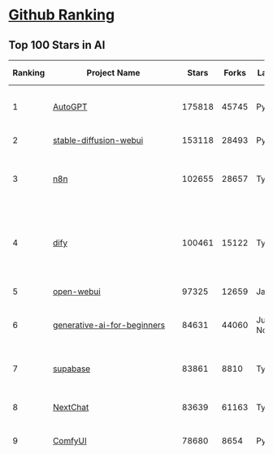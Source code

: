 [Github Ranking](../README.md)
==========

## Top 100 Stars in AI

| Ranking | Project Name | Stars | Forks | Language | Open Issues | Description | Last Commit |
| ------- | ------------ | ----- | ----- | -------- | ----------- | ----------- | ----------- |
| 1 | [AutoGPT](https://github.com/Significant-Gravitas/AutoGPT) | 175818 | 45745 | Python | 141 | AutoGPT is the vision of accessible AI for everyone, to use and to build on. Our mission is to provide the tools, so that you can focus on what matters. | 2025-06-02T23:25:04Z |
| 2 | [stable-diffusion-webui](https://github.com/AUTOMATIC1111/stable-diffusion-webui) | 153118 | 28493 | Python | 2340 | Stable Diffusion web UI | 2025-05-03T06:17:03Z |
| 3 | [n8n](https://github.com/n8n-io/n8n) | 102655 | 28657 | TypeScript | 519 | Fair-code workflow automation platform with native AI capabilities. Combine visual building with custom code, self-host or cloud, 400+ integrations. | 2025-06-02T23:36:35Z |
| 4 | [dify](https://github.com/langgenius/dify) | 100461 | 15122 | TypeScript | 627 | Dify is an open-source LLM app development platform. Dify's intuitive interface combines AI workflow, RAG pipeline, agent capabilities, model management, observability features and more, letting you quickly go from prototype to production. | 2025-06-03T02:46:56Z |
| 5 | [open-webui](https://github.com/open-webui/open-webui) | 97325 | 12659 | JavaScript | 128 | User-friendly AI Interface (Supports Ollama, OpenAI API, ...) | 2025-06-02T19:52:59Z |
| 6 | [generative-ai-for-beginners](https://github.com/microsoft/generative-ai-for-beginners) | 84631 | 44060 | Jupyter Notebook | 4 | 21 Lessons, Get Started Building with Generative AI  🔗 https://microsoft.github.io/generative-ai-for-beginners/ | 2025-06-02T04:18:58Z |
| 7 | [supabase](https://github.com/supabase/supabase) | 83861 | 8810 | TypeScript | 250 | The open source Firebase alternative. Supabase gives you a dedicated Postgres database to build your web, mobile, and AI applications. | 2025-06-03T03:43:06Z |
| 8 | [NextChat](https://github.com/ChatGPTNextWeb/NextChat) | 83639 | 61163 | TypeScript | 636 | ✨ Light and Fast AI Assistant. Support: Web \| iOS \| MacOS \| Android \|  Linux \| Windows | 2025-04-19T08:00:42Z |
| 9 | [ComfyUI](https://github.com/comfyanonymous/ComfyUI) | 78680 | 8654 | Python | 2309 | The most powerful and modular diffusion model GUI, api and backend with a graph/nodes interface. | 2025-06-03T01:57:53Z |
| 10 | [funNLP](https://github.com/fighting41love/funNLP) | 73806 | 14866 | Python | 33 | 中英文敏感词、语言检测、中外手机/电话归属地/运营商查询、名字推断性别、手机号抽取、身份证抽取、邮箱抽取、中日文人名库、中文缩写库、拆字词典、词汇情感值、停用词、反动词表、暴恐词表、繁简体转换、英文模拟中文发音、汪峰歌词生成器、职业名称词库、同义词库、反义词库、否定词库、汽车品牌词库、汽车零件词库、连续英文切割、各种中文词向量、公司名字大全、古诗词库、IT词库、财经词库、成语词库、地名词库、历史名人词库、诗词词库、医学词库、饮食词库、法律词库、汽车词库、动物词库、中文聊天语料、中文谣言数据、百度中文问答数据集、句子相似度匹配算法集合、bert资源、文本生成&摘要相关工具、cocoNLP信息抽取工具、国内电话号码正则匹配、清华大学XLORE:中英文跨语言百科知识图谱、清华大学人工智能技术系列报告、自然语言生成、NLU太难了系列、自动对联数据及机器人、用户名黑名单列表、罪名法务名词及分类模型、微信公众号语料、cs224n深度学习自然语言处理课程、中文手写汉字识别、中文自然语言处理 语料/数据集、变量命名神器、分词语料库+代码、任务型对话英文数据集、ASR 语音数据集 + 基于深度学习的中文语音识别系统、笑声检测器、Microsoft多语言数字/单位/如日期时间识别包、中华新华字典数据库及api(包括常用歇后语、成语、词语和汉字)、文档图谱自动生成、SpaCy 中文模型、Common Voice语音识别数据集新版、神经网络关系抽取、基于bert的命名实体识别、关键词(Keyphrase)抽取包pke、基于医疗领域知识图谱的问答系统、基于依存句法与语义角色标注的事件三元组抽取、依存句法分析4万句高质量标注数据、cnocr：用来做中文OCR的Python3包、中文人物关系知识图谱项目、中文nlp竞赛项目及代码汇总、中文字符数据、speech-aligner: 从“人声语音”及其“语言文本”产生音素级别时间对齐标注的工具、AmpliGraph: 知识图谱表示学习(Python)库：知识图谱概念链接预测、Scattertext 文本可视化(python)、语言/知识表示工具：BERT & ERNIE、中文对比英文自然语言处理NLP的区别综述、Synonyms中文近义词工具包、HarvestText领域自适应文本挖掘工具（新词发现-情感分析-实体链接等）、word2word：(Python)方便易用的多语言词-词对集：62种语言/3,564个多语言对、语音识别语料生成工具：从具有音频/字幕的在线视频创建自动语音识别(ASR)语料库、构建医疗实体识别的模型（包含词典和语料标注）、单文档非监督的关键词抽取、Kashgari中使用gpt-2语言模型、开源的金融投资数据提取工具、文本自动摘要库TextTeaser: 仅支持英文、人民日报语料处理工具集、一些关于自然语言的基本模型、基于14W歌曲知识库的问答尝试--功能包括歌词接龙and已知歌词找歌曲以及歌曲歌手歌词三角关系的问答、基于Siamese bilstm模型的相似句子判定模型并提供训练数据集和测试数据集、用Transformer编解码模型实现的根据Hacker News文章标题自动生成评论、用BERT进行序列标记和文本分类的模板代码、LitBank：NLP数据集——支持自然语言处理和计算人文学科任务的100部带标记英文小说语料、百度开源的基准信息抽取系统、虚假新闻数据集、Facebook: LAMA语言模型分析，提供Transformer-XL/BERT/ELMo/GPT预训练语言模型的统一访问接口、CommonsenseQA：面向常识的英文QA挑战、中文知识图谱资料、数据及工具、各大公司内部里大牛分享的技术文档 PDF 或者 PPT、自然语言生成SQL语句（英文）、中文NLP数据增强（EDA）工具、英文NLP数据增强工具 、基于医药知识图谱的智能问答系统、京东商品知识图谱、基于mongodb存储的军事领域知识图谱问答项目、基于远监督的中文关系抽取、语音情感分析、中文ULMFiT-情感分析-文本分类-语料及模型、一个拍照做题程序、世界各国大规模人名库、一个利用有趣中文语料库 qingyun 训练出来的中文聊天机器人、中文聊天机器人seqGAN、省市区镇行政区划数据带拼音标注、教育行业新闻语料库包含自动文摘功能、开放了对话机器人-知识图谱-语义理解-自然语言处理工具及数据、中文知识图谱：基于百度百科中文页面-抽取三元组信息-构建中文知识图谱、masr: 中文语音识别-提供预训练模型-高识别率、Python音频数据增广库、中文全词覆盖BERT及两份阅读理解数据、ConvLab：开源多域端到端对话系统平台、中文自然语言处理数据集、基于最新版本rasa搭建的对话系统、基于TensorFlow和BERT的管道式实体及关系抽取、一个小型的证券知识图谱/知识库、复盘所有NLP比赛的TOP方案、OpenCLaP：多领域开源中文预训练语言模型仓库、UER：基于不同语料+编码器+目标任务的中文预训练模型仓库、中文自然语言处理向量合集、基于金融-司法领域(兼有闲聊性质)的聊天机器人、g2pC：基于上下文的汉语读音自动标记模块、Zincbase 知识图谱构建工具包、诗歌质量评价/细粒度情感诗歌语料库、快速转化「中文数字」和「阿拉伯数字」、百度知道问答语料库、基于知识图谱的问答系统、jieba_fast 加速版的jieba、正则表达式教程、中文阅读理解数据集、基于BERT等最新语言模型的抽取式摘要提取、Python利用深度学习进行文本摘要的综合指南、知识图谱深度学习相关资料整理、维基大规模平行文本语料、StanfordNLP 0.2.0：纯Python版自然语言处理包、NeuralNLP-NeuralClassifier：腾讯开源深度学习文本分类工具、端到端的封闭域对话系统、中文命名实体识别：NeuroNER vs. BertNER、新闻事件线索抽取、2019年百度的三元组抽取比赛：“科学空间队”源码、基于依存句法的开放域文本知识三元组抽取和知识库构建、中文的GPT2训练代码、ML-NLP - 机器学习(Machine Learning)NLP面试中常考到的知识点和代码实现、nlp4han:中文自然语言处理工具集(断句/分词/词性标注/组块/句法分析/语义分析/NER/N元语法/HMM/代词消解/情感分析/拼写检查、XLM：Facebook的跨语言预训练语言模型、用基于BERT的微调和特征提取方法来进行知识图谱百度百科人物词条属性抽取、中文自然语言处理相关的开放任务-数据集-当前最佳结果、CoupletAI - 基于CNN+Bi-LSTM+Attention 的自动对对联系统、抽象知识图谱、MiningZhiDaoQACorpus - 580万百度知道问答数据挖掘项目、brat rapid annotation tool: 序列标注工具、大规模中文知识图谱数据：1.4亿实体、数据增强在机器翻译及其他nlp任务中的应用及效果、allennlp阅读理解:支持多种数据和模型、PDF表格数据提取工具 、 Graphbrain：AI开源软件库和科研工具，目的是促进自动意义提取和文本理解以及知识的探索和推断、简历自动筛选系统、基于命名实体识别的简历自动摘要、中文语言理解测评基准，包括代表性的数据集&基准模型&语料库&排行榜、树洞 OCR 文字识别 、从包含表格的扫描图片中识别表格和文字、语声迁移、Python口语自然语言处理工具集(英文)、 similarity：相似度计算工具包，java编写、海量中文预训练ALBERT模型 、Transformers 2.0 、基于大规模音频数据集Audioset的音频增强 、Poplar：网页版自然语言标注工具、图片文字去除，可用于漫画翻译 、186种语言的数字叫法库、Amazon发布基于知识的人-人开放领域对话数据集 、中文文本纠错模块代码、繁简体转换 、 Python实现的多种文本可读性评价指标、类似于人名/地名/组织机构名的命名体识别数据集 、东南大学《知识图谱》研究生课程(资料)、. 英文拼写检查库 、 wwsearch是企业微信后台自研的全文检索引擎、CHAMELEON：深度学习新闻推荐系统元架构 、 8篇论文梳理BERT相关模型进展与反思、DocSearch：免费文档搜索引擎、 LIDA：轻量交互式对话标注工具 、aili - the fastest in-memory index in the East 东半球最快并发索引 、知识图谱车音工作项目、自然语言生成资源大全 、中日韩分词库mecab的Python接口库、中文文本摘要/关键词提取、汉字字符特征提取器 (featurizer)，提取汉字的特征（发音特征、字形特征）用做深度学习的特征、中文生成任务基准测评 、中文缩写数据集、中文任务基准测评 - 代表性的数据集-基准(预训练)模型-语料库-baseline-工具包-排行榜、PySS3：面向可解释AI的SS3文本分类器机器可视化工具 、中文NLP数据集列表、COPE - 格律诗编辑程序、doccano：基于网页的开源协同多语言文本标注工具 、PreNLP：自然语言预处理库、简单的简历解析器，用来从简历中提取关键信息、用于中文闲聊的GPT2模型：GPT2-chitchat、基于检索聊天机器人多轮响应选择相关资源列表(Leaderboards、Datasets、Papers)、(Colab)抽象文本摘要实现集锦(教程 、词语拼音数据、高效模糊搜索工具、NLP数据增广资源集、微软对话机器人框架 、 GitHub Typo Corpus：大规模GitHub多语言拼写错误/语法错误数据集、TextCluster：短文本聚类预处理模块 Short text cluster、面向语音识别的中文文本规范化、BLINK：最先进的实体链接库、BertPunc：基于BERT的最先进标点修复模型、Tokenizer：快速、可定制的文本词条化库、中文语言理解测评基准，包括代表性的数据集、基准(预训练)模型、语料库、排行榜、spaCy 医学文本挖掘与信息提取 、 NLP任务示例项目代码集、 python拼写检查库、chatbot-list - 行业内关于智能客服、聊天机器人的应用和架构、算法分享和介绍、语音质量评价指标(MOSNet, BSSEval, STOI, PESQ, SRMR)、 用138GB语料训练的法文RoBERTa预训练语言模型 、BERT-NER-Pytorch：三种不同模式的BERT中文NER实验、无道词典 - 有道词典的命令行版本，支持英汉互查和在线查询、2019年NLP亮点回顾、 Chinese medical dialogue data 中文医疗对话数据集 、最好的汉字数字(中文数字)-阿拉伯数字转换工具、 基于百科知识库的中文词语多词义/义项获取与特定句子词语语义消歧、awesome-nlp-sentiment-analysis - 情感分析、情绪原因识别、评价对象和评价词抽取、LineFlow：面向所有深度学习框架的NLP数据高效加载器、中文医学NLP公开资源整理 、MedQuAD：(英文)医学问答数据集、将自然语言数字串解析转换为整数和浮点数、Transfer Learning in Natural Language Processing (NLP) 、面向语音识别的中文/英文发音辞典、Tokenizers：注重性能与多功能性的最先进分词器、CLUENER 细粒度命名实体识别 Fine Grained Named Entity Recognition、 基于BERT的中文命名实体识别、中文谣言数据库、NLP数据集/基准任务大列表、nlp相关的一些论文及代码, 包括主题模型、词向量(Word Embedding)、命名实体识别(NER)、文本分类(Text Classificatin)、文本生成(Text Generation)、文本相似性(Text Similarity)计算等，涉及到各种与nlp相关的算法，基于keras和tensorflow 、Python文本挖掘/NLP实战示例、 Blackstone：面向非结构化法律文本的spaCy pipeline和NLP模型通过同义词替换实现文本“变脸” 、中文 预训练 ELECTREA 模型: 基于对抗学习 pretrain Chinese Model 、albert-chinese-ner - 用预训练语言模型ALBERT做中文NER 、基于GPT2的特定主题文本生成/文本增广、开源预训练语言模型合集、多语言句向量包、编码、标记和实现：一种可控高效的文本生成方法、 英文脏话大列表 、attnvis：GPT2、BERT等transformer语言模型注意力交互可视化、CoVoST：Facebook发布的多语种语音-文本翻译语料库，包括11种语言(法语、德语、荷兰语、俄语、西班牙语、意大利语、土耳其语、波斯语、瑞典语、蒙古语和中文)的语音、文字转录及英文译文、Jiagu自然语言处理工具 - 以BiLSTM等模型为基础，提供知识图谱关系抽取 中文分词 词性标注 命名实体识别 情感分析 新词发现 关键词 文本摘要 文本聚类等功能、用unet实现对文档表格的自动检测，表格重建、NLP事件提取文献资源列表 、 金融领域自然语言处理研究资源大列表、CLUEDatasetSearch - 中英文NLP数据集：搜索所有中文NLP数据集，附常用英文NLP数据集 、medical_NER - 中文医学知识图谱命名实体识别 、(哈佛)讲因果推理的免费书、知识图谱相关学习资料/数据集/工具资源大列表、Forte：灵活强大的自然语言处理pipeline工具集 、Python字符串相似性算法库、PyLaia：面向手写文档分析的深度学习工具包、TextFooler：针对文本分类/推理的对抗文本生成模块、Haystack：灵活、强大的可扩展问答(QA)框架、中文关键短语抽取工具 | 2024-05-10T07:38:24Z |
| 11 | [Deep-Live-Cam](https://github.com/hacksider/Deep-Live-Cam) | 70320 | 9946 | Python | 80 | real time face swap and one-click video deepfake with only a single image | 2025-06-01T04:05:04Z |
| 12 | [langflow](https://github.com/langflow-ai/langflow) | 68278 | 6691 | Python | 410 | Langflow is a powerful tool for building and deploying AI-powered agents and workflows. | 2025-06-03T03:22:16Z |
| 13 | [AppFlowy](https://github.com/AppFlowy-IO/AppFlowy) | 63605 | 4320 | Dart | 973 | Bring projects, wikis, and teams together with AI. AppFlowy is the AI collaborative workspace where you achieve more without losing control of your data. The leading open source Notion alternative. | 2025-06-03T01:46:44Z |
| 14 | [browser-use](https://github.com/browser-use/browser-use) | 62199 | 6985 | Python | 399 | 🌐 Make websites accessible for AI agents. Automate tasks online with ease. | 2025-06-03T00:36:51Z |
| 15 | [lobe-chat](https://github.com/lobehub/lobe-chat) | 62153 | 12939 | TypeScript | 766 | 🤯 Lobe Chat - an open-source, modern-design AI chat framework. Supports Multi AI Providers( OpenAI / Claude 4 / Gemini / Ollama / DeepSeek / Qwen), Knowledge Base (file upload / knowledge management / RAG ), Multi-Modals (Plugins/Artifacts) and Thinking. One-click FREE deployment of your private ChatGPT/ Claude / DeepSeek application. | 2025-06-03T03:14:32Z |
| 16 | [MetaGPT](https://github.com/FoundationAgents/MetaGPT) | 56078 | 6694 | Python | 31 | 🌟 The Multi-Agent Framework: First AI Software Company, Towards Natural Language Programming | 2025-05-16T13:18:18Z |
| 17 | [system-prompts-and-models-of-ai-tools](https://github.com/x1xhlol/system-prompts-and-models-of-ai-tools) | 54482 | 16669 | None | 15 | FULL v0, Cursor, Manus, Same.dev, Lovable, Devin, Replit Agent, Windsurf Agent, VSCode Agent, Dia Browser & Trae AI (And other Open Sourced) System Prompts, Tools & AI Models. | 2025-05-31T11:10:54Z |
| 18 | [gpt-engineer](https://github.com/AntonOsika/gpt-engineer) | 54267 | 7154 | Python | 24 | CLI platform to experiment with codegen. Precursor to: https://lovable.dev | 2025-05-14T10:15:10Z |
| 19 | [ragflow](https://github.com/infiniflow/ragflow) | 54144 | 5224 | TypeScript | 2154 | RAGFlow is an open-source RAG (Retrieval-Augmented Generation) engine based on deep document understanding. | 2025-06-03T01:41:53Z |
| 20 | [ChatGPT](https://github.com/lencx/ChatGPT) | 53790 | 6110 | Rust | 804 | 🔮 ChatGPT Desktop Application (Mac, Windows and Linux) | 2024-08-29T17:58:11Z |
| 21 | [awesome-mcp-servers](https://github.com/punkpeye/awesome-mcp-servers) | 52636 | 3947 | None | 22 | A collection of MCP servers. | 2025-06-02T20:53:06Z |
| 22 | [meilisearch](https://github.com/meilisearch/meilisearch) | 51626 | 2061 | Rust | 187 | A lightning-fast search engine API bringing AI-powered hybrid search to your sites and applications. | 2025-06-02T16:09:59Z |
| 23 | [LLaMA-Factory](https://github.com/hiyouga/LLaMA-Factory) | 51348 | 6208 | Python | 483 | Unified Efficient Fine-Tuning of 100+ LLMs & VLMs (ACL 2024) | 2025-05-31T19:54:55Z |
| 24 | [LLMs-from-scratch](https://github.com/rasbt/LLMs-from-scratch) | 50536 | 7330 | Jupyter Notebook | 5 | Implement a ChatGPT-like LLM in PyTorch from scratch, step by step | 2025-04-20T02:16:18Z |
| 25 | [autogen](https://github.com/microsoft/autogen) | 45441 | 6872 | Python | 504 | A programming framework for agentic AI 🤖 PyPi: autogen-agentchat Discord: https://aka.ms/autogen-discord Office Hour: https://aka.ms/autogen-officehour | 2025-06-02T19:11:26Z |
| 26 | [anything-llm](https://github.com/Mintplex-Labs/anything-llm) | 44829 | 4426 | JavaScript | 264 | The all-in-one Desktop & Docker AI application with built-in RAG, AI agents, No-code agent builder, MCP compatibility,  and more. | 2025-06-03T01:11:29Z |
| 27 | [crawl4ai](https://github.com/unclecode/crawl4ai) | 44816 | 4219 | Python | 131 | 🚀🤖 Crawl4AI: Open-source LLM Friendly Web Crawler & Scraper. Don't be shy, join here: https://discord.gg/jP8KfhDhyN | 2025-06-02T18:31:09Z |
| 28 | [JeecgBoot](https://github.com/jeecgboot/JeecgBoot) | 42891 | 15370 | Java | 25 | 🔥集成完善AIGC应用的低代码平台，旨在帮助企业快速实现低代码开发和构建、部署个性化的 AI 应用。 前后端分离 SpringBoot，SpringCloud，Ant Design&Vue3，Mybatis，Shiro！强大的代码生成器让前后端代码一键生成，无需写任何代码! 成套AI大模型功能: AI模型管理、AI应用、知识库、AI流程编排、AI对话助手等； | 2025-05-29T08:10:16Z |
| 29 | [OpenBB](https://github.com/OpenBB-finance/OpenBB) | 41828 | 3754 | Python | 40 | Investment Research for Everyone, Everywhere. | 2025-06-02T18:19:29Z |
| 30 | [ClickHouse](https://github.com/ClickHouse/ClickHouse) | 40968 | 7346 | C++ | 4084 | ClickHouse® is a real-time analytics database management system | 2025-06-03T03:37:32Z |
| 31 | [kong](https://github.com/Kong/kong) | 40952 | 4928 | Lua | 71 | 🦍 The Cloud-Native API Gateway and AI Gateway. | 2025-06-02T08:56:07Z |
| 32 | [ColossalAI](https://github.com/hpcaitech/ColossalAI) | 40925 | 4521 | Python | 427 | Making large AI models cheaper, faster and more accessible | 2025-06-03T01:46:06Z |
| 33 | [ailearning](https://github.com/apachecn/ailearning) | 40922 | 11565 | Python | 2 | AiLearning：数据分析+机器学习实战+线性代数+PyTorch+NLTK+TF2 | 2024-11-12T16:21:55Z |
| 34 | [airflow](https://github.com/apache/airflow) | 40369 | 15104 | Python | 1133 | Apache Airflow - A platform to programmatically author, schedule, and monitor workflows | 2025-06-03T03:47:54Z |
| 35 | [Flowise](https://github.com/FlowiseAI/Flowise) | 39413 | 20308 | TypeScript | 548 | Build AI Agents, Visually | 2025-06-01T09:41:48Z |
| 36 | [firecrawl](https://github.com/mendableai/firecrawl) | 39212 | 3617 | TypeScript | 181 | 🔥 Turn entire websites into LLM-ready markdown or structured data. Scrape, crawl and extract with a single API. | 2025-06-03T02:46:57Z |
| 37 | [GitHubDaily](https://github.com/GitHubDaily/GitHubDaily) | 38188 | 3982 | None | 354 | 坚持分享 GitHub 上高质量、有趣实用的开源技术教程、开发者工具、编程网站、技术资讯。A list cool, interesting projects of GitHub. | 2025-03-20T08:54:47Z |
| 38 | [quivr](https://github.com/QuivrHQ/quivr) | 37923 | 3638 | Python | 4 | Opiniated RAG for integrating GenAI in your apps 🧠   Focus on your product rather than the RAG. Easy integration in existing products with customisation!  Any LLM: GPT4, Groq, Llama. Any Vectorstore: PGVector, Faiss. Any Files. Anyway you want.  | 2025-06-02T17:05:50Z |
| 39 | [AI-For-Beginners](https://github.com/microsoft/AI-For-Beginners) | 37814 | 7050 | Jupyter Notebook | 24 | 12 Weeks, 24 Lessons, AI for All! | 2025-04-29T16:09:57Z |
| 40 | [photoprism](https://github.com/photoprism/photoprism) | 37532 | 2088 | Go | 424 | AI-Powered Photos App for the Decentralized Web 🌈💎✨ | 2025-06-01T19:51:03Z |
| 41 | [chatgpt-on-wechat](https://github.com/zhayujie/chatgpt-on-wechat) | 37428 | 9264 | Python | 287 | 基于大模型搭建的聊天机器人，同时支持 微信公众号、企业微信应用、飞书、钉钉 等接入，可选择GPT4.1/GPT-4o/GPT-o1/ DeepSeek/Claude/文心一言/讯飞星火/通义千问/ Gemini/GLM-4/Kimi/LinkAI，能处理文本、语音和图片，访问操作系统和互联网，支持基于自有知识库进行定制企业智能客服。 | 2025-05-30T09:06:57Z |
| 42 | [Open-Assistant](https://github.com/LAION-AI/Open-Assistant) | 37370 | 3265 | Python | 227 | OpenAssistant is a chat-based assistant that understands tasks, can interact with third-party systems, and retrieve information dynamically to do so. | 2024-08-17T01:55:35Z |
| 43 | [ray](https://github.com/ray-project/ray) | 37335 | 6335 | Python | 3767 | Ray is an AI compute engine. Ray consists of a core distributed runtime and a set of AI Libraries for accelerating ML workloads. | 2025-06-03T03:25:07Z |
| 44 | [upscayl](https://github.com/upscayl/upscayl) | 37213 | 1710 | TypeScript | 61 | 🆙 Upscayl - #1 Free and Open Source AI Image Upscaler for Linux, MacOS and Windows. | 2025-05-30T13:04:45Z |
| 45 | [MockingBird](https://github.com/babysor/MockingBird) | 36314 | 5256 | Python | 476 | 🚀AI拟声: 5秒内克隆您的声音并生成任意语音内容 Clone a voice in 5 seconds to generate arbitrary speech in real-time | 2024-11-15T05:00:29Z |
| 46 | [google-research](https://github.com/google-research/google-research) | 35665 | 8089 | Jupyter Notebook | 1014 | Google Research | 2025-06-02T08:48:07Z |
| 47 | [MoneyPrinterTurbo](https://github.com/harry0703/MoneyPrinterTurbo) | 35291 | 4999 | Python | 144 | 利用AI大模型，一键生成高清短视频 Generate short videos with one click using AI LLM. | 2025-05-16T03:03:36Z |
| 48 | [chatbox](https://github.com/chatboxai/chatbox) | 35064 | 3360 | TypeScript | 699 | User-friendly Desktop Client App for AI Models/LLMs (GPT, Claude, Gemini, Ollama...) | 2025-05-28T12:59:36Z |
| 49 | [ai-hedge-fund](https://github.com/virattt/ai-hedge-fund) | 34361 | 5950 | Python | 11 | An AI Hedge Fund Team | 2025-06-02T22:04:00Z |
| 50 | [AgentGPT](https://github.com/reworkd/AgentGPT) | 34223 | 9431 | TypeScript | 127 | 🤖 Assemble, configure, and deploy autonomous AI Agents in your browser. | 2025-04-29T01:19:32Z |
| 51 | [gold-miner](https://github.com/xitu/gold-miner) | 34132 | 5044 | None | 7 | 🥇掘金翻译计划，可能是世界最大最好的英译中技术社区，最懂读者和译者的翻译平台： | 2024-04-17T09:44:37Z |
| 52 | [aider](https://github.com/Aider-AI/aider) | 33794 | 3083 | Python | 853 | aider is AI pair programming in your terminal | 2025-06-02T21:03:17Z |
| 53 | [mem0](https://github.com/mem0ai/mem0) | 33491 | 3309 | Python | 318 | Memory for AI Agents; SOTA in AI Agent Memory; Announcing OpenMemory MCP - local and secure memory management. | 2025-06-03T01:48:10Z |
| 54 | [awesome-llm-apps](https://github.com/Shubhamsaboo/awesome-llm-apps) | 33103 | 3772 | Python | 5 | Collection of awesome LLM apps with AI Agents and RAG using OpenAI, Anthropic, Gemini and opensource models. | 2025-06-02T20:03:12Z |
| 55 | [LocalAI](https://github.com/mudler/LocalAI) | 32984 | 2515 | Go | 452 | :robot: The free, Open Source alternative to OpenAI, Claude and others. Self-hosted and local-first. Drop-in replacement for OpenAI,  running on consumer-grade hardware. No GPU required. Runs gguf, transformers, diffusers and many more models architectures. Features: Generate Text, Audio, Video, Images, Voice Cloning, Distributed, P2P inference | 2025-06-02T19:02:29Z |
| 56 | [gpt-pilot](https://github.com/Pythagora-io/gpt-pilot) | 32758 | 3339 | Python | 235 | The first real AI developer | 2025-03-04T06:26:32Z |
| 57 | [crewAI](https://github.com/crewAIInc/crewAI) | 32371 | 4347 | Python | 50 | Framework for orchestrating role-playing, autonomous AI agents. By fostering collaborative intelligence, CrewAI empowers agents to work together seamlessly, tackling complex tasks. | 2025-06-02T22:12:24Z |
| 58 | [spaCy](https://github.com/explosion/spaCy) | 31695 | 4507 | Python | 154 | 💫 Industrial-strength Natural Language Processing (NLP) in Python | 2025-05-28T15:28:05Z |
| 59 | [nacos](https://github.com/alibaba/nacos) | 31498 | 13038 | Java | 251 | an easy-to-use dynamic service discovery, configuration and service management platform for building AI cloud native applications. | 2025-05-30T06:05:38Z |
| 60 | [fairseq](https://github.com/facebookresearch/fairseq) | 31484 | 6537 | Python | 1179 | Facebook AI Research Sequence-to-Sequence Toolkit written in Python. | 2025-01-09T16:43:36Z |
| 61 | [chatbot-ui](https://github.com/mckaywrigley/chatbot-ui) | 31442 | 8936 | TypeScript | 169 | AI chat for any model. | 2024-08-03T00:38:07Z |
| 62 | [fabric](https://github.com/danielmiessler/fabric) | 31396 | 3248 | JavaScript | 202 | fabric is an open-source framework for augmenting humans using AI. It provides a modular framework for solving specific problems using a crowdsourced set of AI prompts that can be used anywhere. | 2025-05-31T19:48:47Z |
| 63 | [mindsdb](https://github.com/mindsdb/mindsdb) | 31343 | 5220 | Python | 83 | AI's query engine - Platform for building AI that can answer questions over large scale federated data. - The only MCP Server you'll ever need | 2025-06-03T03:40:37Z |
| 64 | [ruoyi-vue-pro](https://github.com/YunaiV/ruoyi-vue-pro) | 31286 | 6726 | Java | 23 | 🔥 官方推荐 🔥 RuoYi-Vue 全新 Pro 版本，优化重构所有功能。基于 Spring Boot + MyBatis Plus + Vue & Element 实现的后台管理系统 + 微信小程序，支持 RBAC 动态权限、数据权限、SaaS 多租户、Flowable 工作流、三方登录、支付、短信、商城、CRM、ERP、AI 大模型等功能。你的 ⭐️ Star ⭐️，是作者生发的动力！ | 2025-05-24T01:29:44Z |
| 65 | [tabby](https://github.com/TabbyML/tabby) | 31265 | 1488 | Rust | 184 | Self-hosted AI coding assistant | 2025-05-31T20:03:28Z |
| 66 | [docling](https://github.com/docling-project/docling) | 31082 | 1975 | Python | 329 | Get your documents ready for gen AI | 2025-06-02T15:04:23Z |
| 67 | [netron](https://github.com/lutzroeder/netron) | 30370 | 2911 | JavaScript | 20 | Visualizer for neural network, deep learning and machine learning models | 2025-06-02T15:40:05Z |
| 68 | [khoj](https://github.com/khoj-ai/khoj) | 30223 | 1696 | Python | 76 | Your AI second brain. Self-hostable. Get answers from the web or your docs. Build custom agents, schedule automations, do deep research. Turn any online or local LLM into your personal, autonomous AI (gpt, claude, gemini, llama, qwen, mistral). Get started - free. | 2025-06-02T03:58:35Z |
| 69 | [cursor](https://github.com/getcursor/cursor) | 30137 | 1912 | None | 1739 | The AI Code Editor | 2024-10-13T19:23:26Z |
| 70 | [AI-Expert-Roadmap](https://github.com/AMAI-GmbH/AI-Expert-Roadmap) | 29913 | 2529 | JavaScript | 19 | Roadmap to becoming an Artificial Intelligence Expert in 2022 | 2023-12-31T02:20:16Z |
| 71 | [roop](https://github.com/s0md3v/roop) | 29875 | 6773 | Python | 0 | one-click face swap | 2024-08-19T12:57:17Z |
| 72 | [pytorch-lightning](https://github.com/Lightning-AI/pytorch-lightning) | 29557 | 3502 | Python | 943 | Pretrain, finetune ANY AI model of ANY size on multiple GPUs, TPUs with zero code changes. | 2025-06-02T11:53:57Z |
| 73 | [Mr.-Ranedeer-AI-Tutor](https://github.com/JushBJJ/Mr.-Ranedeer-AI-Tutor) | 29546 | 3375 | None | 13 | A GPT-4 AI Tutor Prompt for customizable personalized learning experiences. | 2024-03-25T13:06:55Z |
| 74 | [exo](https://github.com/exo-explore/exo) | 28331 | 1779 | Python | 344 | Run your own AI cluster at home with everyday devices 📱💻 🖥️⌚ | 2025-03-21T22:23:32Z |
| 75 | [cursor-free-vip](https://github.com/yeongpin/cursor-free-vip) | 28294 | 3566 | Python | 436 | [Support 0.49.x]（Reset Cursor AI MachineID & Bypass Higher Token Limit） Cursor Ai ，自动重置机器ID ， 免费升级使用Pro功能: You've reached your trial request limit. / Too many free trial accounts used on this machine. Please upgrade to pro. We have this limit in place to prevent abuse. Please let us know if you believe this is a mistake. | 2025-05-22T02:41:44Z |
| 76 | [Jobs_Applier_AI_Agent_AIHawk](https://github.com/feder-cr/Jobs_Applier_AI_Agent_AIHawk) | 28244 | 4244 | Python | 11 | AIHawk aims to easy job hunt process by automating the job application process. Utilizing artificial intelligence, it enables users to apply for multiple jobs in a tailored way. | 2025-05-28T13:24:12Z |
| 77 | [agno](https://github.com/agno-agi/agno) | 27604 | 3515 | Python | 77 | Full-stack framework for building Multi-Agent Systems with memory, knowledge and reasoning. | 2025-06-03T01:53:11Z |
| 78 | [so-vits-svc](https://github.com/svc-develop-team/so-vits-svc) | 27157 | 4999 | Python | 21 | SoftVC VITS Singing Voice Conversion | 2023-11-11T13:11:31Z |
| 79 | [continue](https://github.com/continuedev/continue) | 26596 | 2875 | TypeScript | 847 | ⏩ Create, share, and use custom AI code assistants with our open-source IDE extensions and hub of models, rules, prompts, docs, and other building blocks | 2025-06-03T00:17:43Z |
| 80 | [Folo](https://github.com/RSSNext/Folo) | 26360 | 1136 | TypeScript | 176 | 🧡 Follow everything in one place | 2025-06-03T03:32:18Z |
| 81 | [LibreChat](https://github.com/danny-avila/LibreChat) | 26177 | 4578 | TypeScript | 151 | Enhanced ChatGPT Clone: Features Agents, DeepSeek, Anthropic, AWS, OpenAI, Assistants API, Azure, Groq, o1, GPT-4o, Mistral, OpenRouter, Vertex AI, Gemini, Artifacts, AI model switching, message search, Code Interpreter, langchain, DALL-E-3, OpenAPI Actions, Functions, Secure Multi-User Auth, Presets, open-source for self-hosting. Active project. | 2025-06-02T21:32:24Z |
| 82 | [generative-models](https://github.com/Stability-AI/generative-models) | 25957 | 2884 | Python | 265 | Generative Models by Stability AI | 2025-05-20T14:53:33Z |
| 83 | [nx](https://github.com/nrwl/nx) | 25882 | 2528 | TypeScript | 630 | Build system, optimized for monorepos, with AI-powered architectural awareness and advanced CI capabilities. | 2025-06-03T03:46:27Z |
| 84 | [composio](https://github.com/ComposioHQ/composio) | 25402 | 4413 | Python | 42 | Composio equip's your AI agents & LLMs with 100+ high-quality integrations via function calling | 2025-06-01T07:34:29Z |
| 85 | [llm-app](https://github.com/pathwaycom/llm-app) | 25277 | 626 | Jupyter Notebook | 5 | Ready-to-run cloud templates for RAG, AI pipelines, and enterprise search with live data. 🐳Docker-friendly.⚡Always in sync with Sharepoint, Google Drive, S3, Kafka, PostgreSQL, real-time data APIs, and more. | 2025-05-16T07:58:43Z |
| 86 | [InvokeAI](https://github.com/invoke-ai/InvokeAI) | 25236 | 2561 | TypeScript | 719 | Invoke is a leading creative engine for Stable Diffusion models, empowering professionals, artists, and enthusiasts to generate and create visual media using the latest AI-driven technologies. The solution offers an industry leading WebUI, and serves as the foundation for multiple commercial products. | 2025-05-30T14:31:20Z |
| 87 | [Genesis](https://github.com/Genesis-Embodied-AI/Genesis) | 25197 | 2262 | Python | 99 | A generative world for general-purpose robotics & embodied AI learning. | 2025-06-02T15:41:53Z |
| 88 | [semantic-kernel](https://github.com/microsoft/semantic-kernel) | 24879 | 3899 | C# | 429 | Integrate cutting-edge LLM technology quickly and easily into your apps | 2025-06-03T01:28:02Z |
| 89 | [FastGPT](https://github.com/labring/FastGPT) | 24523 | 6307 | TypeScript | 542 | FastGPT is a knowledge-based platform built on the LLMs, offers a comprehensive suite of out-of-the-box capabilities such as data processing, RAG retrieval, and visual AI workflow orchestration, letting you easily develop and deploy complex question-answering systems without the need for extensive setup or configuration. | 2025-06-03T03:04:38Z |
| 90 | [kratos](https://github.com/go-kratos/kratos) | 24393 | 4081 | Go | 15 | Your ultimate Go microservices framework for the cloud-native era. | 2025-06-01T18:48:42Z |
| 91 | [PDFMathTranslate](https://github.com/Byaidu/PDFMathTranslate) | 24349 | 2095 | Python | 107 | PDF scientific paper translation with preserved formats - 基于 AI 完整保留排版的 PDF 文档全文双语翻译，支持 Google/DeepL/Ollama/OpenAI 等服务，提供 CLI/GUI/MCP/Docker/Zotero | 2025-05-28T14:16:06Z |
| 92 | [modular](https://github.com/modular/modular) | 24185 | 2619 | Mojo | 670 | The Modular Platform (includes MAX & Mojo) | 2025-06-02T22:03:41Z |
| 93 | [ai-agents-for-beginners](https://github.com/microsoft/ai-agents-for-beginners) | 23931 | 6343 | Jupyter Notebook | 8 | 11 Lessons to Get Started Building AI Agents | 2025-05-26T09:38:36Z |
| 94 | [qdrant](https://github.com/qdrant/qdrant) | 23905 | 1645 | Rust | 332 | Qdrant - High-performance, massive-scale Vector Database and Vector Search Engine for the next generation of AI. Also available in the cloud https://cloud.qdrant.io/ | 2025-06-02T23:32:03Z |
| 95 | [500-AI-Machine-learning-Deep-learning-Computer-vision-NLP-Projects-with-code](https://github.com/ashishpatel26/500-AI-Machine-learning-Deep-learning-Computer-vision-NLP-Projects-with-code) | 23880 | 5713 | None | 42 | 500 AI Machine learning Deep learning Computer vision NLP Projects with code | 2024-07-26T13:06:49Z |
| 96 | [qlib](https://github.com/microsoft/qlib) | 23788 | 3686 | Python | 233 | Qlib is an AI-oriented Quant investment platform that aims to use AI tech to empower Quant Research, from exploring ideas to implementing productions. Qlib supports diverse ML modeling paradigms, including supervised learning, market dynamics modeling, and RL, and is now equipped with https://github.com/microsoft/RD-Agent to automate R&D process. | 2025-05-29T07:18:13Z |
| 97 | [Warp](https://github.com/warpdotdev/Warp) | 23594 | 459 | None | 2926 | Warp is a modern, Rust-based terminal with AI built in so you and your team can build great software, faster. | 2025-05-16T13:30:24Z |
| 98 | [facefusion](https://github.com/facefusion/facefusion) | 23207 | 3602 | Python | 0 | Industry leading face manipulation platform | 2025-05-29T08:54:13Z |
| 99 | [Chat2DB](https://github.com/CodePhiliaX/Chat2DB) | 23133 | 2507 | Java | 456 | 🔥🔥🔥AI-driven database tool and SQL client, The hottest GUI client, supporting MySQL, Oracle, PostgreSQL, DB2, SQL Server, DB2, SQLite, H2, ClickHouse, and more. | 2025-05-22T02:29:00Z |
| 100 | [gin-vue-admin](https://github.com/flipped-aurora/gin-vue-admin) | 22945 | 6717 | Go | 24 | 🚀Vite+Vue3+Gin拥有AI辅助的基础开发平台，支持TS和JS混用。它集成了JWT鉴权、权限管理、动态路由、显隐可控组件、分页封装、多点登录拦截、资源权限、上传下载、代码生成器、表单生成器和可配置的导入导出等开发必备功能。 | 2025-05-28T09:15:39Z |

